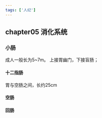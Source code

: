 ```yaml
---
tags: ['人纪']
---
```


## chapter05  消化系统

### 小肠
成人一般长为5~7m。
上接胃幽门，下接盲肠；

#### 十二指肠
胃与空肠之间，长约25cm

#### 空肠
#### 回肠
























